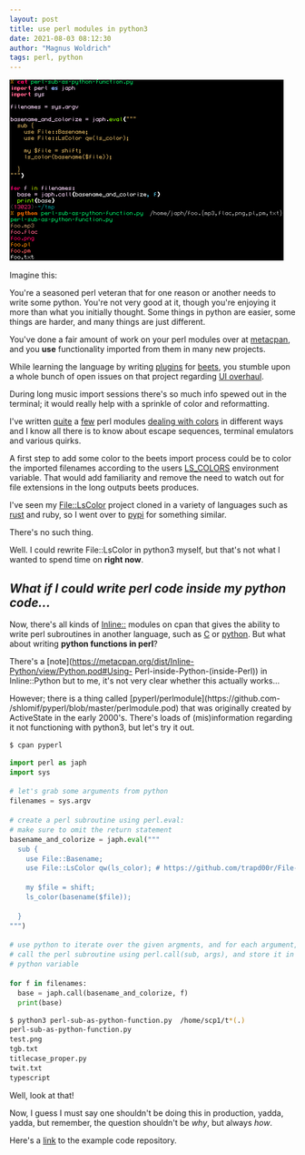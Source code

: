 ```yaml
---
layout: post
title: use perl modules in python3
date: 2021-08-03 08:12:30
author: "Magnus Woldrich"
tags: perl, python
---
```


![perlinpython](/assets/perlinpython3.png)

Imagine this:

You're a seasoned perl veteran that for one reason or another needs to
write some python. You're not very good at it, though you're enjoying it
more than what you initially thought. Some things in python are easier,
some things are harder, and many things are just different.

You've done a fair amount of work on your perl modules over at [metacpan](https://metacpan.org/author/WOLDRICH),
and you **use** functionality imported from them in many new projects.

While learning the language by writing [plugins](https://github.com/trapd00r/beets-tcp) for
[beets](https://github.com/beetbox/beets/), you stumble upon a whole
bunch of open issues on that project regarding [UI
overhaul](https://github.com/beetbox/beets/issues/1593).

During long music import sessions there's so much info spewed out in the
terminal; it would really help with a sprinkle of color and
reformatting. 

I've written [quite](https://metacpan.org/pod/Term::ExtendedColor) a
[few](https://metacpan.org/pod/Term::ExtendedColor::Xresources) perl
modules [dealing with colors](https://metacpan.org/pod/File::LsColor) in
different ways and I know all there is to know about escape sequences,
terminal emulators and various quirks.

A first step to add some color to the beets import process could be to
color the imported filenames according to the users
[LS_COLORS](https://github.com/trapd00r/LS_COLORS) environment variable.
That would add familiarity and remove the need to watch out for file
extensions in the long outputs beets produces.

I've seen my [File::LsColor](https://metacpan.org/pod/File::LsColor)
project cloned in a variety of languages such as
[rust](https://github.com/sharkdp/lscolors) and ruby, so I went over to [pypi](https://pypi.org/search/?q=ls+colors) for something
similar.

There's no such thing.

Well. I could rewrite File::LsColor in python3 myself, but that's not
what I wanted to spend time on **right now**.

*What if I could write perl code inside my python code...*
--------------------------------------------------------

Now, there's all kinds of
[Inline::](https://metacpan.org/search?size=20&q=inline%3A%3A) modules
on cpan that gives the ability to write perl subroutines in
another language, such as [C](https://metacpan.org/dist/Inline-C/view/lib/Inline/C.pod) or [python](https://metacpan.org/dist/Inline-Python/view/Python.pod).
But what about writing **python functions in perl**? 

There's a [note](https://metacpan.org/dist/Inline-Python/view/Python.pod#Using-
Perl-inside-Python-(inside-Perl)) in Inline::Python but to me, it's not
very clear whether this actually works…

However; there is a thing called [pyperl/perlmodule](https://github.com-
/shlomif/pyperl/blob/master/perlmodule.pod) that was originally created
by ActiveState in the early 2000's. There's loads of (mis)information
regarding it not functioning with python3, but let's try it out.

```bash
$ cpan pyperl
```

```python
import perl as japh
import sys

# let's grab some arguments from python
filenames = sys.argv

# create a perl subroutine using perl.eval:
# make sure to omit the return statement
basename_and_colorize = japh.eval("""
  sub {
    use File::Basename;
    use File::LsColor qw(ls_color); # https://github.com/trapd00r/File-LsColor

    my $file = shift;
    ls_color(basename($file));

  }
""")

# use python to iterate over the given argments, and for each argument,
# call the perl subroutine using perl.call(sub, args), and store it in a
# python variable

for f in filenames:
  base = japh.call(basename_and_colorize, f)
  print(base)
```

```bash
$ python3 perl-sub-as-python-function.py  /home/scp1/t*(.)
perl-sub-as-python-function.py
test.png
tgb.txt
titlecase_proper.py
twit.txt
typescript
```

Well, look at that!

Now, I guess I must say one shouldn't be doing this in production,
yadda, yadda, but remember, the question shouldn't be _why_, but
always _how_.

Here's a [link](https://github.com/trapd00r/perlinpython3) to the example code repository.
